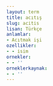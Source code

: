 ```yaml
---
layout: term
title: acıtış
slug: acitis
lisan: Türkçe
anlamlar:
- Acıtmak işi
ozellikler:
- - isim
ornekler:
- - ''
orneklerkaynak:
- - ''
---
```

